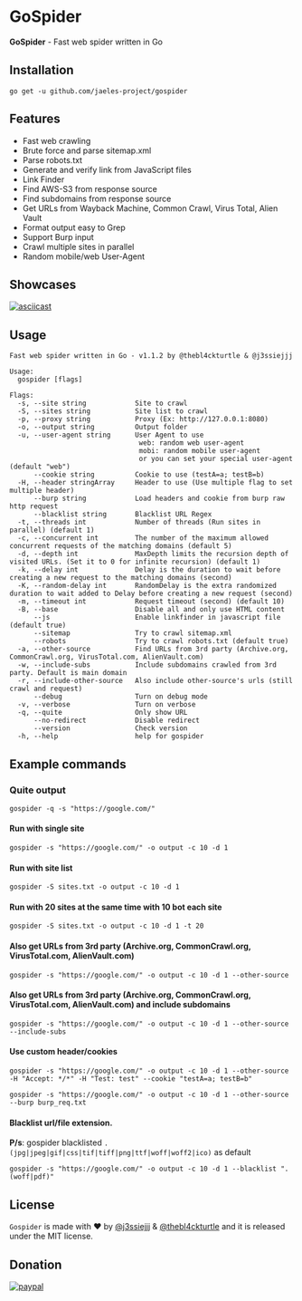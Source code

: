 # GoSpider

**GoSpider** - Fast web spider written in Go

## Installation

```
go get -u github.com/jaeles-project/gospider
```

## Features

* Fast web crawling
* Brute force and parse sitemap.xml
* Parse robots.txt
* Generate and verify link from JavaScript files
* Link Finder
* Find AWS-S3 from response source
* Find subdomains from response source
* Get URLs from Wayback Machine, Common Crawl, Virus Total, Alien Vault
* Format output easy to Grep
* Support Burp input
* Crawl multiple sites in parallel
* Random mobile/web User-Agent

## Showcases
[![asciicast](https://asciinema.org/a/301827.svg)](https://asciinema.org/a/301827)

## Usage

```shell
Fast web spider written in Go - v1.1.2 by @thebl4ckturtle & @j3ssiejjj

Usage:
  gospider [flags]

Flags:
  -s, --site string            Site to crawl
  -S, --sites string           Site list to crawl
  -p, --proxy string           Proxy (Ex: http://127.0.0.1:8080)
  -o, --output string          Output folder
  -u, --user-agent string      User Agent to use
                               	web: random web user-agent
                               	mobi: random mobile user-agent
                               	or you can set your special user-agent (default "web")
      --cookie string          Cookie to use (testA=a; testB=b)
  -H, --header stringArray     Header to use (Use multiple flag to set multiple header)
      --burp string            Load headers and cookie from burp raw http request
      --blacklist string       Blacklist URL Regex
  -t, --threads int            Number of threads (Run sites in parallel) (default 1)
  -c, --concurrent int         The number of the maximum allowed concurrent requests of the matching domains (default 5)
  -d, --depth int              MaxDepth limits the recursion depth of visited URLs. (Set it to 0 for infinite recursion) (default 1)
  -k, --delay int              Delay is the duration to wait before creating a new request to the matching domains (second)
  -K, --random-delay int       RandomDelay is the extra randomized duration to wait added to Delay before creating a new request (second)
  -m, --timeout int            Request timeout (second) (default 10)
  -B, --base                   Disable all and only use HTML content
      --js                     Enable linkfinder in javascript file (default true)
      --sitemap                Try to crawl sitemap.xml
      --robots                 Try to crawl robots.txt (default true)
  -a, --other-source           Find URLs from 3rd party (Archive.org, CommonCrawl.org, VirusTotal.com, AlienVault.com)
  -w, --include-subs           Include subdomains crawled from 3rd party. Default is main domain
  -r, --include-other-source   Also include other-source's urls (still crawl and request)
      --debug                  Turn on debug mode
  -v, --verbose                Turn on verbose
  -q, --quite                  Only show URL
      --no-redirect            Disable redirect
      --version                Check version
  -h, --help                   help for gospider
```

## Example commands

### Quite output

```
gospider -q -s "https://google.com/"
```


#### Run with single site

```
gospider -s "https://google.com/" -o output -c 10 -d 1
```

#### Run with site list
```
gospider -S sites.txt -o output -c 10 -d 1
```

#### Run with 20 sites at the same time with 10 bot each site
```
gospider -S sites.txt -o output -c 10 -d 1 -t 20
```

#### Also get URLs from 3rd party (Archive.org, CommonCrawl.org, VirusTotal.com, AlienVault.com)
```
gospider -s "https://google.com/" -o output -c 10 -d 1 --other-source
```

#### Also get URLs from 3rd party (Archive.org, CommonCrawl.org, VirusTotal.com, AlienVault.com) and include subdomains
```
gospider -s "https://google.com/" -o output -c 10 -d 1 --other-source --include-subs
```

#### Use custom header/cookies
```
gospider -s "https://google.com/" -o output -c 10 -d 1 --other-source -H "Accept: */*" -H "Test: test" --cookie "testA=a; testB=b"

gospider -s "https://google.com/" -o output -c 10 -d 1 --other-source --burp burp_req.txt
```

#### Blacklist url/file extension.
**P/s**: gospider blacklisted `.(jpg|jpeg|gif|css|tif|tiff|png|ttf|woff|woff2|ico)` as default
```
gospider -s "https://google.com/" -o output -c 10 -d 1 --blacklist ".(woff|pdf)"
```

## License

`Gospider` is made with ♥  by [@j3ssiejjj](https://twitter.com/j3ssiejjj) & [@thebl4ckturtle](https://twitter.com/thebl4ckturtle) and it is released under the MIT license.

## Donation

[![paypal](https://www.paypalobjects.com/en_US/i/btn/btn_donateCC_LG.gif)](https://paypal.me/j3ssiejjj)
